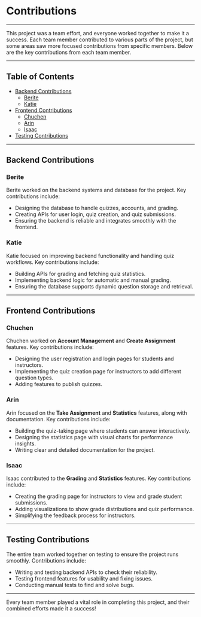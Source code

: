 # Contributions

---

This project was a team effort, and everyone worked together to make it a success. Each team member contributed to various parts of the project, but some areas saw more focused contributions from specific members. Below are the key contributions from each team member.

---

## Table of Contents

- [Backend Contributions](#backend-contributions)
  - [Berite](#berite)
  - [Katie](#katie)
- [Frontend Contributions](#frontend-contributions)
  - [Chuchen](#chuchen)
  - [Arin](#arin)
  - [Isaac](#isaac)
- [Testing Contributions](#testing-contributions)

---

## Backend Contributions

### Berite
Berite worked on the backend systems and database for the project. Key contributions include:  
- Designing the database to handle quizzes, accounts, and grading.  
- Creating APIs for user login, quiz creation, and quiz submissions.  
- Ensuring the backend is reliable and integrates smoothly with the frontend.  

### Katie
Katie focused on improving backend functionality and handling quiz workflows. Key contributions include:  
- Building APIs for grading and fetching quiz statistics.  
- Implementing backend logic for automatic and manual grading.  
- Ensuring the database supports dynamic question storage and retrieval.

---

## Frontend Contributions

### Chuchen
Chuchen worked on **Account Management** and **Create Assignment** features. Key contributions include:  
- Designing the user registration and login pages for students and instructors.  
- Implementing the quiz creation page for instructors to add different question types.  
- Adding features to publish quizzes.  

### Arin
Arin focused on the **Take Assignment** and **Statistics** features, along with documentation. Key contributions include:  
- Building the quiz-taking page where students can answer interactively.  
- Designing the statistics page with visual charts for performance insights.  
- Writing clear and detailed documentation for the project.

### Isaac
Isaac contributed to the **Grading** and **Statistics** features. Key contributions include:  
- Creating the grading page for instructors to view and grade student submissions.  
- Adding visualizations to show grade distributions and quiz performance.  
- Simplifying the feedback process for instructors.  

---

## Testing Contributions

The entire team worked together on testing to ensure the project runs smoothly. Contributions include:  
- Writing and testing backend APIs to check their reliability.  
- Testing frontend features for usability and fixing issues.  
- Conducting manual tests to find and solve bugs.

---

Every team member played a vital role in completing this project, and their combined efforts made it a success!
